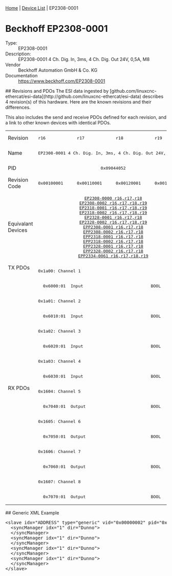 <div class="nav"><a href="/esi-data">Home</a> | <a href="/esi-data/devices">Device List</a> | EP2308-0001</div>

#  Beckhoff EP2308-0001

<dl>
  <dt>Type:</dt><dd>EP2308-0001</dd>
  <dt>Description:</dt><dd>EP2308-0001 4 Ch. Dig. In, 3ms, 4 Ch. Dig. Out 24V, 0,5A, M8</dd>
  <dt>Vendor</dt><dd>Beckhoff Automation GmbH & Co. KG</dd>
  <dt>Documentation</dt><dd><a href="https://www.beckhoff.com/EP2308-0001">https://www.beckhoff.com/EP2308-0001</a></dd>
</dl>
## Revisions and PDOs
The ESI data ingested by [github.com/linuxcnc-ethercat/esi-data](http://github.com/linuxcnc-ethercat/esi-data) describes 4 revision(s) of this hardware.  Here are the known revisions and their differences.

This also includes the send and receive PDOs defined for each revision, and a link to other known devices with identical PDOs.

<table>
<tr >
<td class="first">Revision</td>
<td ><pre>r16</pre></td>
<td ><pre>r17</pre></td>
<td ><pre>r18</pre></td>
<td ><pre>r19</pre></td>
</tr>
<tr >
<td class="first">Name</td>
<td  colspan=4 align="center"><pre>EP2308-0001 4 Ch. Dig. In, 3ms, 4 Ch. Dig. Out 24V, 0,5A, M8</pre></td>
</tr>
<tr >
<td class="first">PID</td>
<td  colspan=4 align="center"><pre>0x09044052</pre></td>
</tr>
<tr >
<td class="first">Revision Code</td>
<td ><pre>0x00100001</pre></td>
<td ><pre>0x00110001</pre></td>
<td ><pre>0x00120001</pre></td>
<td ><pre>0x00130001</pre></td>
</tr>
<tr >
<td class="first">Equivalant Devices</td>
<td  colspan=4 align="center"><pre><a href="EP2308-0000">EP2308-0000 r16,r17,r18</a><br/><a href="EP2308-0002">EP2308-0002 r16,r17,r18,r19</a><br/><a href="EP2318-0001">EP2318-0001 r16,r17,r18,r19</a><br/><a href="EP2318-0002">EP2318-0002 r16,r17,r18,r19</a><br/><a href="EP2328-0001">EP2328-0001 r16,r17,r18</a><br/><a href="EP2328-0002">EP2328-0002 r16,r17,r18,r19</a><br/><a href="EPP2308-0001">EPP2308-0001 r16,r17,r18</a><br/><a href="EPP2308-0002">EPP2308-0002 r16,r17,r18</a><br/><a href="EPP2318-0001">EPP2318-0001 r16,r17,r18</a><br/><a href="EPP2318-0002">EPP2318-0002 r16,r17,r18</a><br/><a href="EPP2328-0001">EPP2328-0001 r16,r17,r18</a><br/><a href="EPP2328-0002">EPP2328-0002 r16,r17,r18</a><br/><a href="EPP2334-0061">EPP2334-0061 r16,r17,r18,r19</a></pre></td>
</tr>
<tr class="txpdo pdosection">
<td class="first" rowspan=8 valign=top>TX PDOs</td>
<td colspan=4 align="left"><pre>0x1a00: Channel 1</pre></td>
<td></td>
</tr>
<tr class="txpdo">
<td  colspan=4 align="left"><pre>  0x6000:01  Input                           BOOL</pre></td>
</tr>
<tr class="txpdo pdosection">
<td  colspan=4 align="left"><pre>0x1a01: Channel 2</pre></td>
</tr>
<tr class="txpdo">
<td  colspan=4 align="left"><pre>  0x6010:01  Input                           BOOL</pre></td>
</tr>
<tr class="txpdo pdosection">
<td  colspan=4 align="left"><pre>0x1a02: Channel 3</pre></td>
</tr>
<tr class="txpdo">
<td  colspan=4 align="left"><pre>  0x6020:01  Input                           BOOL</pre></td>
</tr>
<tr class="txpdo pdosection">
<td  colspan=4 align="left"><pre>0x1a03: Channel 4</pre></td>
</tr>
<tr class="txpdo">
<td  colspan=4 align="left"><pre>  0x6030:01  Input                           BOOL</pre></td>
</tr>
<tr class="rxpdo pdosection">
<td class="first" rowspan=8 valign=top>RX PDOs</td>
<td colspan=4 align="left"><pre>0x1604: Channel 5</pre></td>
<td></td>
</tr>
<tr class="rxpdo">
<td  colspan=4 align="left"><pre>  0x7040:01  Output                          BOOL</pre></td>
</tr>
<tr class="rxpdo pdosection">
<td  colspan=4 align="left"><pre>0x1605: Channel 6</pre></td>
</tr>
<tr class="rxpdo">
<td  colspan=4 align="left"><pre>  0x7050:01  Output                          BOOL</pre></td>
</tr>
<tr class="rxpdo pdosection">
<td  colspan=4 align="left"><pre>0x1606: Channel 7</pre></td>
</tr>
<tr class="rxpdo">
<td  colspan=4 align="left"><pre>  0x7060:01  Output                          BOOL</pre></td>
</tr>
<tr class="rxpdo pdosection">
<td  colspan=4 align="left"><pre>0x1607: Channel 8</pre></td>
</tr>
<tr class="rxpdo">
<td  colspan=4 align="left"><pre>  0x7070:01  Output                          BOOL</pre></td>
</tr>
</table>
## Generic XML Example
<pre class="xml">
&lt;slave idx="ADDRESS" type="generic" vid="0x00000002" pid="0x09044052" configPdos="true"&gt;
  &lt;syncManager idx="1" dir="Dunno"&gt;
  &lt;/syncManager&gt;
  &lt;syncManager idx="1" dir="Dunno"&gt;
  &lt;/syncManager&gt;
  &lt;syncManager idx="1" dir="Dunno"&gt;
  &lt;/syncManager&gt;
  &lt;syncManager idx="1" dir="Dunno"&gt;
  &lt;/syncManager&gt;
&lt;/slave&gt;
</pre>
